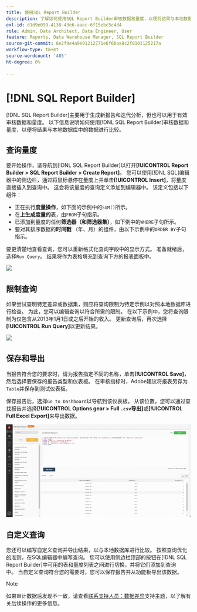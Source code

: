 ```yaml
---
title: 使用SQL Report Builder
description: 了解如何使用SQL Report Builder审核数据和量度，以便将结果与本地数据库中的数据进行比较。
exl-id: d1d9e099-4138-43e6-aaec-6f15ebc5c4d4
role: Admin, Data Architect, Data Engineer, User
feature: Reports, Data Warehouse Manager, SQL Report Builder
source-git-commit: 6e2f9e4a9e91212771e6f6baa8c2f8101125217a
workflow-type: tm+mt
source-wordcount: '485'
ht-degree: 0%

---
```


# [!DNL SQL Report Builder]

[!DNL SQL Report Builder]主要用于生成新报告和迭代分析，但也可以用于有效审核数据和量度。 以下信息说明如何使用[!DNL SQL Report Builder]审核数据和量度，以便将结果与本地数据库中的数据进行比较。

## 查询量度

要开始操作，请导航到[!DNL SQL Report Builder]以打开&#x200B;**[!UICONTROL Report Builder > SQL Report Builder > Create Report]**。 您可以使用[!DNL SQL]编辑器中的侧边栏，通过将鼠标悬停在量度上并单击&#x200B;**[!UICONTROL Insert]**，将量度直接插入到查询中。 这会将该量度的查询定义添加到编辑器中。 该定义包括以下组件：

- 正在执行&#x200B;**度量操作**，如下面的示例中的`SUM()`所示。
- 在&#x200B;**上生成度量的**&#x200B;表，由`FROM`子句指示。
- 已添加到量度的任何&#x200B;**筛选器（和筛选器集）**，如下例中的`WHERE`子句所示。
- 要对其排序数据的&#x200B;**时间戳** （年、月）的组件，由以下示例中的`ORDER BY`子句指示。

要更清楚地查看查询，您可以重新格式化查询字段中的显示方式。 准备就绪后，选择`Run Query`。 结果将作为表格填充到查询下方的报表面板中。

![](../../assets/run-query-results.gif)

## 限制查询

如果尝试查明特定差异或数据集，则应将查询限制为特定示例以对照本地数据库进行检查。 为此，您可以编辑查询以符合所需的限制。 在以下示例中，您将查询限制为仅包含从2013年1月1日或之后开始的收入。 更新查询后，再次选择&#x200B;**[!UICONTROL Run Query]**&#x200B;以更新结果。

![](../../assets/restricting-query.gif)

## 保存和导出

当报告符合您的要求时，请为报告指定不同的名称，单击&#x200B;**[!UICONTROL Save]**，然后选择要保存的报告类型和仪表板。 在审核指标时，Adobe建议将报表另存为`Table`并保存到测试仪表板。

保存报告后，选择`Go to Dashboard`以导航到该仪表板。 从该位置，您可以通过查找报告并选择&#x200B;**[!UICONTROL Options gear > Full `.csv`导出]**&#x200B;或&#x200B;**[!UICONTROL Full Excel Export]**&#x200B;来导出数据。

![](../../assets/export-dboard-data.gif)

## 自定义查询

您还可以编写自定义查询并导出结果，以与本地数据库进行比较。 按照查询优化[的](../../best-practices/optimizing-your-sql-queries.md)准则，在SQL编辑器中编写查询。 您可以使用侧边栏顶部的按钮在[!DNL SQL Report Builder]中可用的表和量度列表之间进行切换，并将它们添加到查询中。 当自定义查询符合您的需要时，您可以保存报告并从功能板导出该数据。

>[!NOTE]
>
>如果审计数据后发现不一致，请查看[联系支持人员：数据差异](https://experienceleague.adobe.com/docs/commerce-knowledge-base/kb/troubleshooting/miscellaneous/mbi-data-discrepancies.html?lang=zh-Hans)支持主题，以了解有关后续操作的更多信息。
